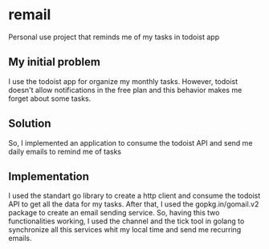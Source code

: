 # remail
Personal use project that reminds me of my tasks in todoist app

## My initial problem
I use the todoist app for organize my monthly tasks. However, todoist doesn't allow notifications in the free plan and this behavior makes me forget about some tasks.

## Solution
So, I implemented an application to consume the todoist API and send me daily emails to remind me of tasks

## Implementation
I used the standart go library to create a http client and consume the todoist API to get all the data for my tasks. After that, I used the gopkg.in/gomail.v2
package to create an email sending service. So, having this two functionalities working, I used the channel and the tick tool in golang to synchronize
all this services whit my local time and send me recurring emails.
